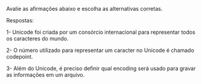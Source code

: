 Avalie as afirmações abaixo e escolha as alternativas corretas.

Respostas:

1- Unicode foi criada por um consórcio internacional para representar todos os caracteres do mundo.

2- O número utilizado para representar um caracter no Unicode é chamado codepoint.

3- Além do Unicode, é preciso definir qual encoding será usado para gravar as informações em um arquivo.